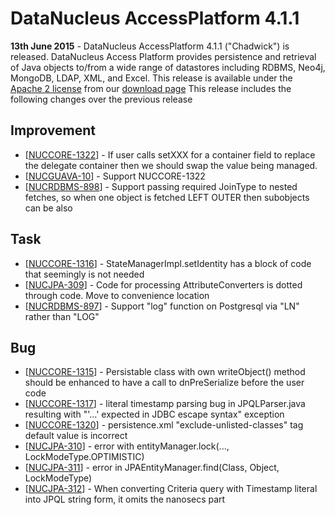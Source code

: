<head><title>AccessPlatform 4.1.1</title></head>

# DataNucleus AccessPlatform 4.1.1

<div id="dzone_vote_widget" style="float: left; margin-right: 8px;">
    <script type="text/javascript">var dzone_title = 'DataNucleus AccessPlatform 4.1.1 Released';</script>
    <script type="text/javascript">var dzone_url = 'http://www.datanucleus.org/documentation/news/access_platform_4_1_1.html';</script>
    <script type="text/javascript" language="javascript" src="http://widgets.dzone.com/widgets/zoneit.js"></script>
</div>

__13th June 2015__ - DataNucleus AccessPlatform 4.1.1 ("Chadwick") is released.
DataNucleus Access Platform provides persistence and retrieval of Java objects to/from a wide range of datastores including RDBMS, Neo4j, MongoDB, LDAP, XML, and Excel.
This release is available under the [Apache 2 license](http://www.datanucleus.org/documentation/license.html) from our [download page](http://www.datanucleus.org/download.html) 
This release includes the following changes over the previous release



## Improvement

<ul>
<li>[<a href='http://issues.datanucleus.org/browse/NUCCORE-1322'>NUCCORE-1322</a>] -         If user calls setXXX for a container field to replace the delegate container then we should swap the value being managed.
</li>
<li>[<a href='http://issues.datanucleus.org/browse/NUCGUAVA-10'>NUCGUAVA-10</a>] -         Support NUCCORE-1322
</li>
<li>[<a href='http://issues.datanucleus.org/browse/NUCRDBMS-898'>NUCRDBMS-898</a>] -         Support passing required JoinType to nested fetches, so when one object is fetched LEFT OUTER then subobjects can be also
</li>
</ul>


## Task

<ul>
<li>[<a href='http://issues.datanucleus.org/browse/NUCCORE-1316'>NUCCORE-1316</a>] -         StateManagerImpl.setIdentity has a block of code that seemingly is not needed
</li>
<li>[<a href='http://issues.datanucleus.org/browse/NUCJPA-309'>NUCJPA-309</a>] -         Code for processing AttributeConverters is dotted through code. Move to convenience location
</li>
<li>[<a href='http://issues.datanucleus.org/browse/NUCRDBMS-897'>NUCRDBMS-897</a>] -         Support &quot;log&quot; function on Postgresql via &quot;LN&quot; rather than &quot;LOG&quot;
</li>
</ul>


## Bug

<ul>
<li>[<a href='http://issues.datanucleus.org/browse/NUCCORE-1315'>NUCCORE-1315</a>] -         Persistable class with own writeObject() method should be enhanced to have a call to dnPreSerialize before the user code
</li>
<li>[<a href='http://issues.datanucleus.org/browse/NUCCORE-1317'>NUCCORE-1317</a>] -         literal timestamp parsing bug in JPQLParser.java resulting with &quot;'...' expected in JDBC escape syntax&quot; exception
</li>
<li>[<a href='http://issues.datanucleus.org/browse/NUCCORE-1320'>NUCCORE-1320</a>] -         persistence.xml &quot;exclude-unlisted-classes&quot; tag default value is incorrect
</li>
<li>[<a href='http://issues.datanucleus.org/browse/NUCJPA-310'>NUCJPA-310</a>] -         error with entityManager.lock(..., LockModeType.OPTIMISTIC)
</li>
<li>[<a href='http://issues.datanucleus.org/browse/NUCJPA-311'>NUCJPA-311</a>] -         error in JPAEntityManager.find(Class, Object, LockModeType)
</li>
<li>[<a href='http://issues.datanucleus.org/browse/NUCJPA-312'>NUCJPA-312</a>] -         When converting Criteria query with Timestamp literal into JPQL string form, it omits the nanosecs part
</li>
</ul>

